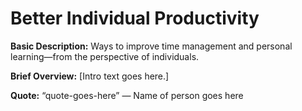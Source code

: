 # Better Individual Productivity

**Basic Description:**  Ways to improve time management and personal learning—from the perspective of individuals.
                    
**Brief Overview:** [Intro text goes here.]  

**Quote:** “quote-goes-here”  — Name of person goes here
